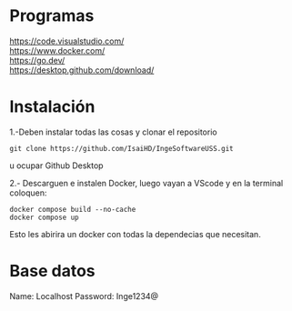 # Programas

https://code.visualstudio.com/ \
https://www.docker.com/ \
https://go.dev/ \
https://desktop.github.com/download/ 

# Instalación 

1.-Deben instalar todas las cosas y clonar el repositorio 

```
git clone https://github.com/IsaiHD/IngeSoftwareUSS.git
```
u ocupar Github Desktop

2.- Descarguen e instalen Docker, luego vayan a VScode y en la terminal coloquen:
```
docker compose build --no-cache
docker compose up
```
Esto les abirira un docker con todas la dependecias que necesitan.

# Base datos

Name: Localhost
Password: Inge1234@